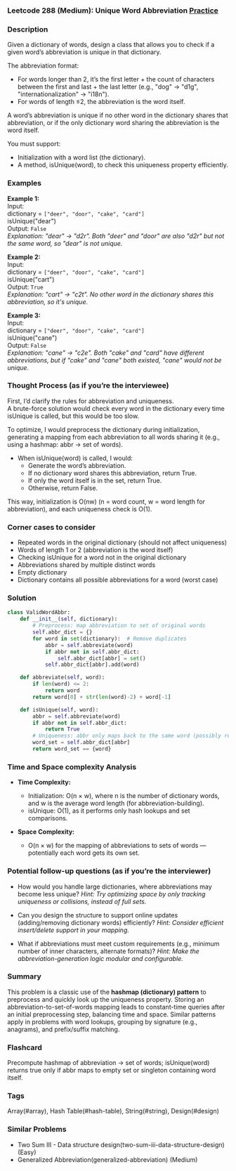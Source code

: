 ### Leetcode 288 (Medium): Unique Word Abbreviation [Practice](https://leetcode.com/problems/unique-word-abbreviation)

### Description  
Given a dictionary of words, design a class that allows you to check if a given word’s abbreviation is unique in that dictionary.

The abbreviation format:
- For words longer than 2, it’s the first letter + the count of characters between the first and last + the last letter (e.g., "dog" → "d1g", "internationalization" → "i18n").
- For words of length ≤2, the abbreviation is the word itself.

A word’s abbreviation is unique if no other word in the dictionary shares that abbreviation, or if the only dictionary word sharing the abbreviation is the word itself.

You must support:
- Initialization with a word list (the dictionary).
- A method, isUnique(word), to check this uniqueness property efficiently.

### Examples  

**Example 1:**  
Input:  
dictionary = `["deer", "door", "cake", "card"]`  
isUnique("dear")  
Output: `False`  
*Explanation: "dear" → "d2r". Both "deer" and "door" are also "d2r" but not the same word, so "dear" is not unique.*

**Example 2:**  
Input:  
dictionary = `["deer", "door", "cake", "card"]`  
isUnique("cart")  
Output: `True`  
*Explanation: "cart" → "c2t". No other word in the dictionary shares this abbreviation, so it's unique.*

**Example 3:**  
Input:  
dictionary = `["deer", "door", "cake", "card"]`  
isUnique("cane")  
Output: `False`  
*Explanation: "cane" → "c2e". Both "cake" and "card" have different abbreviations, but if "cake" and "cane" both existed, "cane" would not be unique.*

### Thought Process (as if you’re the interviewee)  
First, I’d clarify the rules for abbreviation and uniqueness.  
A brute-force solution would check every word in the dictionary every time isUnique is called, but this would be too slow.

To optimize, I would preprocess the dictionary during initialization, generating a mapping from each abbreviation to all words sharing it (e.g., using a hashmap: abbr → set of words).  
- When isUnique(word) is called, I would:
  - Generate the word’s abbreviation.
  - If no dictionary word shares this abbreviation, return True.
  - If only the word itself is in the set, return True.
  - Otherwise, return False.

This way, initialization is O(nw) (n = word count, w = word length for abbreviation), and each uniqueness check is O(1).

### Corner cases to consider  
- Repeated words in the original dictionary (should not affect uniqueness)
- Words of length 1 or 2 (abbreviation is the word itself)
- Checking isUnique for a word not in the original dictionary
- Abbreviations shared by multiple distinct words
- Empty dictionary
- Dictionary contains all possible abbreviations for a word (worst case)

### Solution

```python
class ValidWordAbbr:
    def __init__(self, dictionary):
        # Preprocess: map abbreviation to set of original words
        self.abbr_dict = {}
        for word in set(dictionary):  # Remove duplicates
            abbr = self.abbreviate(word)
            if abbr not in self.abbr_dict:
                self.abbr_dict[abbr] = set()
            self.abbr_dict[abbr].add(word)

    def abbreviate(self, word):
        if len(word) <= 2:
            return word
        return word[0] + str(len(word)-2) + word[-1]

    def isUnique(self, word):
        abbr = self.abbreviate(word)
        if abbr not in self.abbr_dict:
            return True
        # Uniqueness: abbr only maps back to the same word (possibly repeated)
        word_set = self.abbr_dict[abbr]
        return word_set == {word}
```

### Time and Space complexity Analysis  

- **Time Complexity:**
  - Initialization: O(n × w), where n is the number of dictionary words, and w is the average word length (for abbreviation-building).
  - isUnique: O(1), as it performs only hash lookups and set comparisons.

- **Space Complexity:**
  - O(n × w) for the mapping of abbreviations to sets of words — potentially each word gets its own set.

### Potential follow-up questions (as if you’re the interviewer)  

- How would you handle large dictionaries, where abbreviations may become less unique?
  *Hint: Try optimizing space by only tracking uniqueness or collisions, instead of full sets.*

- Can you design the structure to support online updates (adding/removing dictionary words) efficiently?
  *Hint: Consider efficient insert/delete support in your mapping.*

- What if abbreviations must meet custom requirements (e.g., minimum number of inner characters, alternate formats)?
  *Hint: Make the abbreviation-generation logic modular and configurable.*

### Summary
This problem is a classic use of the **hashmap (dictionary) pattern** to preprocess and quickly look up the uniqueness property. Storing an abbreviation-to-set-of-words mapping leads to constant-time queries after an initial preprocessing step, balancing time and space. Similar patterns apply in problems with word lookups, grouping by signature (e.g., anagrams), and prefix/suffix matching.


### Flashcard
Precompute hashmap of abbreviation → set of words; isUnique(word) returns true only if abbr maps to empty set or singleton containing word itself.

### Tags
Array(#array), Hash Table(#hash-table), String(#string), Design(#design)

### Similar Problems
- Two Sum III - Data structure design(two-sum-iii-data-structure-design) (Easy)
- Generalized Abbreviation(generalized-abbreviation) (Medium)